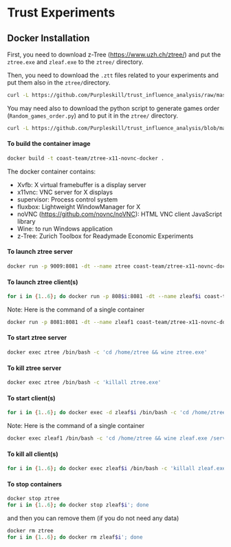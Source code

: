 # Trust Experiments


## Docker Installation


First, you need to download z-Tree (https://www.uzh.ch/ztree/) and put the ``ztree.exe`` and ``zleaf.exe`` to the ``ztree/`` directory.


Then, you need to download the ``.ztt`` files related to your experiments and put them also in the ``ztree/``directory.

```bash
curl -L https://github.com/Purpleskill/trust_influence_analysis/raw/master/ztree_programs/real_users_trust_reputation_scores_deviation.ztt --output ztree/real_users_trust_reputation_scores_deviation.ztt
```

You may need also to download the python script to generate games order (``Random_games_order.py``) and to put it in the ``ztree/`` directory.

```bash
curl -L https://github.com/Purpleskill/trust_influence_analysis/blob/master/datafiles_ztree/Random_games_order.py --output ztree/random_games_order.py
```

#### To build the container image

```bash
docker build -t coast-team/ztree-x11-novnc-docker .
```

The docker container contains:
- Xvfb: X virtual framebuffer is a display server
- x11vnc: VNC server for X displays
- supervisor: Process control system
- fluxbox: Lightweight WindowManager for X
- noVNC (https://github.com/novnc/noVNC): HTML VNC client JavaScript library
- Wine: to run Windows application
- z-Tree: Zurich Toolbox for Readymade Economic Experiments


#### To launch ztree server

```bash
docker run -p 9009:8081 -dt --name ztree coast-team/ztree-x11-novnc-docker
```

#### To launch ztree client(s)

```bash
for i in {1..6}; do docker run -p 808$i:8081 -dt --name zleaf$i coast-team/ztree-x11-novnc-docker; done
```

Note: Here is the command of a single container 
```bash
docker run -p 8081:8081 -dt --name zleaf1 coast-team/ztree-x11-novnc-docker
```


#### To start ztree server

```bash
docker exec ztree /bin/bash -c 'cd /home/ztree && wine ztree.exe'
```

#### To kill ztree server

```bash
docker exec ztree /bin/bash -c 'killall ztree.exe'
```

#### To start client(s)

```bash
for i in {1..6}; do docker exec -d zleaf$i /bin/bash -c 'cd /home/ztree && wine zleaf.exe /server 172.17.0.2'; done
```

Note: Here is the command of a single container 
```bash
docker exec zleaf1 /bin/bash -c 'cd /home/ztree && wine zleaf.exe /server 172.17.0.2'
```

#### To kill all client(s)

```bash
for i in {1..6}; do docker exec zleaf$i /bin/bash -c 'killall zleaf.exe'; done
```

#### To stop containers

```bash
docker stop ztree
for i in {1..6}; do docker stop zleaf$i'; done
```

and then you can remove them (if you do not need any data)

```bash
docker rm ztree
for i in {1..6}; do docker rm zleaf$i'; done
```



